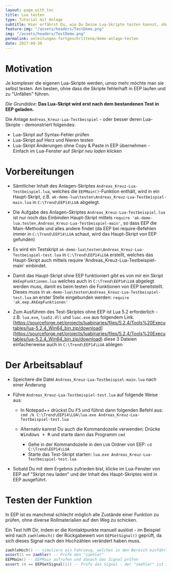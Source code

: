 ```yaml
---
layout: page_with_toc
title: Lua testen
type: Tutorial mit Anlage
subtitle: Hier erfährst Du, wie Du Deine Lua-Skripte testen kannst, ohne EEP zu starten. Dabei kannst auch simulieren, dass Fahrzeuge einen Kontaktpunkt betreten.
feature-img: "/assets/headers/TestDemo.png"
img: "/assets/headers/TestDemo.png"
permalink: anleitungen-fortgeschrittene/demo-anlage-testen
date: 2017-09-30
---
```


# Motivation

Je komplexer die eigenen Lua-Skripte werden, umso mehr möchte man sie selbst testen. Am besten, ohne dass die Skripte fehlerhaft in EEP laufen und zu "Unfällen" führen.

_Die Grundidee_: __Das Lua-Skript wird erst nach dem bestandenen Test in EEP geladen.__

Die Anlage `Andreas_Kreuz-Lua-Testbeispiel` - oder besser deren Lua-Skripte - demonstriert folgendes:

* Lua-Skript auf Syntax-Fehler prüfen
* Lua-Skript auf Herz und Nieren testen
* Lua-Skript Änderungen ohne Copy & Paste in EEP übernehmen - Einfach im Lua-Fenster auf _Skript neu laden_ klicken

# Vorbereitungen

* Sämtlicher Inhalt des Anlagen-Skriptes `Andreas_Kreuz-Lua-Testbeispiel.lua`, welches die `EEPMain()`-Funktion enthält, wird in ein
  Haupt-Skript, z.B. `ak-demo-lua\testen\Andreas_Kreuz-Lua-Testbeispiel-main.lua` in `C:\Trend\EEP14\LUA` abgelegt.

* Die Aufgabe des Anlagen-Skriptes `Andreas_Kreuz-Lua-Testbeispiel.lua` ist nur noch das Einbinden Haupt-Skript mittels `require
  'ak-demo-lua.testen.Andreas_Kreuz-Lua-Testbeispiel-main'`, so dass EEP die Main-Methode und alles andere findet
  (da EEP bei require-Befehlen immer in `C:\Trend\EEP14\LUA` schaut, wird das Haupt-Skript von EEP gefunden)

* Es wird ein Testskript `ak-demo-lua\testen\Andreas_Kreuz-Lua-Testbeispiel-test.lua` in `C:\Trend\EEP14\LUA` erstellt,
  welches das Haupt-Skript auch mittels require 'Andreas_Kreuz-Lua-Testbeispiel-main' einbindet.

* Damit das Haupt-Skript ohne EEP funktioniert gibt es von mir ein Skript `AkEepFunktionen.lua` welches auch in
  `C:\Trend\EEP14\LUA` abgelegt werden muss, damit es beim testen die Funktionen von EEP bereitstellt.
  Dieses muss in `ak-demo-lua\testen\Andreas_Kreuz-Lua-Testbeispiel-test.lua` an erster Stelle eingebunden werden:
  `require 'ak.eep.AkEepFunktionen'`

* Zum Ausführen des Test-Skriptes ohne EEP ist Lua 5.2 erforderlich - z.B. `lua.exe`, `lua52.dll` und `luac.exe` aus
folgendem Link. [https://sourceforge.net/projects/luabinaries/files/5.2.4/Tools%20Executables/lua-5.2.4_Win64_bin.zip/download](https://sourceforge.net/projects/luabinaries/files/5.2.4/Tools%20Executables/lua-5.2.4_Win64_bin.zip/download)
 diese 3 Dateien einfacherweise auch in `C:\Trend\EEP14\LUA` ablegen


# Der Arbeitsablauf

- Speichere die Datei `Andreas_Kreuz-Lua-Testbeispiel-main.lua` nach einer Änderung

- Führe `Andreas_Kreuz-Lua-Testbeispiel-test.lua` auf folgende Weise aus:
  * In Notepad++ drückst Du <kbd>F5</kbd> und führst dann folgenden Befehl aus:
    `cmd /k C:\Trend\EEP14\LUA\lua.exe Andreas_Kreuz-Lua-Testbeispiel-test.lua`

  * Alternativ kannst Du auch die Kommandozeile verwenden: Drücke <kbd><kbd>Windows</kbd> + <kbd>R</kbd></kbd> und starte dann das Programm `cmd`
    * Gehe in der Kommandozeile in den `LUA` Ordner von EEP: `cd C:\Trend\EEP14\LUA`
    * Starte das Test-Skript starten: `lua.exe Andreas_Kreuz-Lua-Testbeispiel-test.lua`

- Sobald Du mit dem Ergebnis zufrieden bist, klicke im Lua-Fenster von EEP auf "Skript neu laden" und der Inhalt des Haupt-Skriptes wird in EEP ausgeführt.


# Testen der Funktion

In EEP ist es manchmal schlecht möglich alle Zustände einer Funktion zu prüfen, ohne diverse Rollmaterialien auf den Weg zu schicken.

Ein Test hilft Dir, indem er die Kontaktpunkte manuell auslöst - im Beispiel wird nach `zaehleHoch()` der Rückgabewert von `EEPGetSignal()` geprüft, da sich dieses Signal nach den Hochzählen verändert haben muss.

```lua
zaehleHoch() -- simuliere ein Fahrzeug, welches in den Bereich einfährt
assert(1 == zaehler) -- Prüfe den "zaehler"
EEPMain() -- EEPMain aufrufen und danach das Signal prüfen
assert (4 == EEPGetSignal(1)) -- Prüfe das Signal - der "zaehler" ist 1, das Signal muss auf 4 stehen
```
